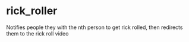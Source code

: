 # rick_roller
Notifies people they with the nth person to get rick rolled, then redirects them to the rick roll video
